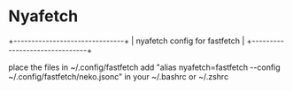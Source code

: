 # Nyafetch
+-------------------------------+
| nyafetch config for fastfetch |
+-------------------------------+

place the files in  ~/.config/fastfetch
add "alias nyafetch=fastfetch --config ~/.config/fastfetch/neko.jsonc" in your ~/.bashrc or ~/.zshrc
